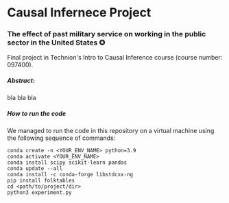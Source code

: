 # Causal Infernece Project
### The effect of past military service on working in the public sector in the United States ✪ 
Final project in Technion's Intro to Causal Inference course 
(course number: 097400).

##### Abstract:
bla bla bla


##### How to run the code
We managed to run the code in this repository on a virtual machine using the following sequence of commands:

```shell
conda create -n <YOUR_ENV_NAME> python=3.9
conda activate <YOUR_ENV_NAME>
conda install scipy scikit-learn pandas
conda update --all
conda install -c conda-forge libstdcxx-ng
pip install folktables
cd <path/to/project/dir>
python3 experiment.py
```

